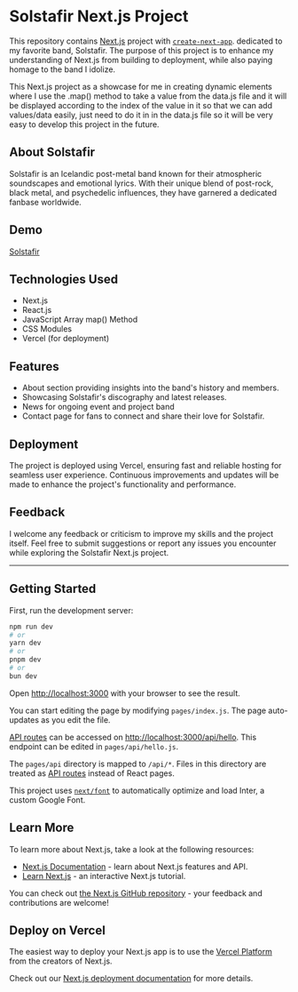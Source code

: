 # Solstafir Next.js Project

This repository contains [Next.js](https://nextjs.org/) project with [`create-next-app`](https://github.com/vercel/next.js/tree/canary/packages/create-next-app). dedicated to my favorite band, Solstafir. The purpose of this project is to enhance my understanding of Next.js from building to deployment, while also paying homage to the band I idolize.

This Next.js project as a showcase for me in creating dynamic elements where I use the .map() method to take a value from the data.js file and it will be displayed according to the index of the value in it so that we can add values/data easily, just need to do it in in the data.js file so it will be very easy to develop this project in the future.

## About Solstafir

Solstafir is an Icelandic post-metal band known for their atmospheric soundscapes and emotional lyrics. With their unique blend of post-rock, black metal, and psychedelic influences, they have garnered a dedicated fanbase worldwide.

## Demo

[Solstafir](https://my-nextjs-dun.vercel.app/)


## Technologies Used

- Next.js
- React.js
- JavaScript Array map() Method
- CSS Modules
- Vercel (for deployment)

## Features

- About section providing insights into the band's history and members.
- Showcasing Solstafir's discography and latest releases.
- News for ongoing event and project band
- Contact page for fans to connect and share their love for Solstafir.

## Deployment

The project is deployed using Vercel, ensuring fast and reliable hosting for seamless user experience. Continuous improvements and updates will be made to enhance the project's functionality and performance.

## Feedback

I welcome any feedback or criticism to improve my skills and the project itself. Feel free to submit suggestions or report any issues you encounter while exploring the Solstafir Next.js project.

---

## Getting Started

First, run the development server:

```bash
npm run dev
# or
yarn dev
# or
pnpm dev
# or
bun dev
```

Open [http://localhost:3000](http://localhost:3000) with your browser to see the result.

You can start editing the page by modifying `pages/index.js`. The page auto-updates as you edit the file.

[API routes](https://nextjs.org/docs/api-routes/introduction) can be accessed on [http://localhost:3000/api/hello](http://localhost:3000/api/hello). This endpoint can be edited in `pages/api/hello.js`.

The `pages/api` directory is mapped to `/api/*`. Files in this directory are treated as [API routes](https://nextjs.org/docs/api-routes/introduction) instead of React pages.

This project uses [`next/font`](https://nextjs.org/docs/basic-features/font-optimization) to automatically optimize and load Inter, a custom Google Font.

## Learn More

To learn more about Next.js, take a look at the following resources:

- [Next.js Documentation](https://nextjs.org/docs) - learn about Next.js features and API.
- [Learn Next.js](https://nextjs.org/learn) - an interactive Next.js tutorial.

You can check out [the Next.js GitHub repository](https://github.com/vercel/next.js/) - your feedback and contributions are welcome!

## Deploy on Vercel

The easiest way to deploy your Next.js app is to use the [Vercel Platform](https://vercel.com/new?utm_medium=default-template&filter=next.js&utm_source=create-next-app&utm_campaign=create-next-app-readme) from the creators of Next.js.

Check out our [Next.js deployment documentation](https://nextjs.org/docs/deployment) for more details.

